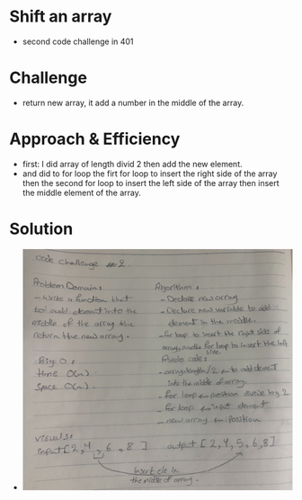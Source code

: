 # Shift an array 
  - second code challenge in 401

# Challenge
  - return new array, it add a number in the middle of the array.

# Approach & Efficiency
 - first: I did array of length divid 2 then add the new element.
 - and did to for loop the firt for loop to insert the right side of the array then the second for loop to insert the left side of the array then insert the middle element  of the array.

# Solution
  - ![](../assets/array-shift.jpg)
  
